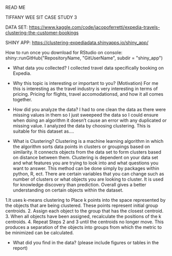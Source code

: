 READ ME

TIFFANY WEE SIT CASE STUDY 3

DATA SET: https://www.kaggle.com/code/jacopoferretti/expedia-travels-clustering-the-customer-bookings

SHINY APP: https://clustering-expediadata.shinyapps.io/shiny_app/ 

How to run once you download for RStudio on console: shiny::runGitHub("RepositoryName, "GitUserName", subdir = "shiny_app")


* What data you collected?
I collected travel data specifically booking on Expedia.

* Why this topic is interesting or important to you? (Motivation)
For me this is interesting as the travel industry is very interesting in terms of pricing. Pricing for flights, travel accomodationsd, and how it all comes together.


* How did you analyze the data?
I had to one clean the data as there were missing values in them so I just sweepeed the data so I could ensure when doing an
algorithm it doesn’t cause an error with any duplicated or missing value. I analyzed the data by choosing clustering. This is suitable for this dataset as....

* What is Clustering?
Clustering is a machine learning algorithm in which the algorithm sorts data points in clusters or groupings based on similarity. 
It connects objects from the data set to form clusters based on distance between them. 
Clustering is dependent on your data set and what features you are trying to look into and what questions you want to answer. 
This method can be done simply by packages within python, R, ect. There are certain variables that you can change such as number of clusters or what objects you are looking to cluster.
It is used for knowledge discovery than prediction. Overall gives a better understanding on certain objects within the dataset. 

1.It uses k-means clustering to Place k points into the space represented by the objects
that are being clustered. These points represent initial group centroids.
2. Assign each object to the group that has the closest
centroid.
3. When all objects have been assigned, recalculate the
positions of the k centroids.
4. Repeat Steps 2 and 3 until the centroids no longer move.
This produces a separation of the objects into groups
from which the metric to be minimized can be
calculated.


* What did you find in the data? (please include figures or tables in the report)
